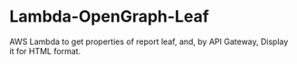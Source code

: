 # Lambda-OpenGraph-Leaf
AWS Lambda to get properties of report leaf, and, by API Gateway, Display it for HTML format.
